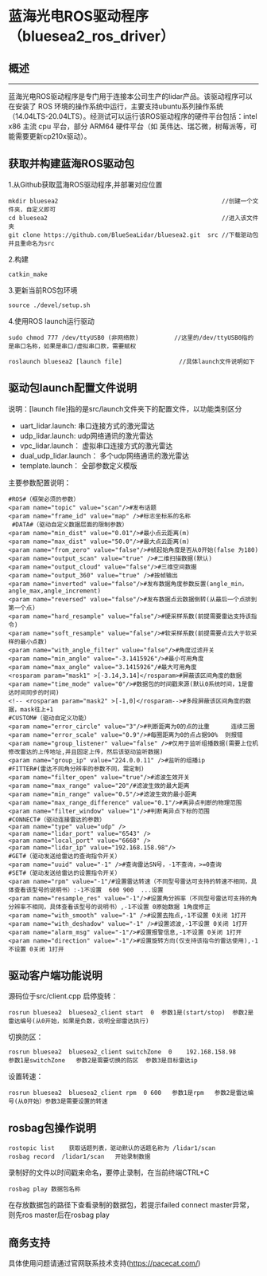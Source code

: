 # 蓝海光电ROS驱动程序（bluesea2_ros_driver） #

## 概述 ##
----------
蓝海光电ROS驱动程序是专门用于连接本公司生产的lidar产品。该驱动程序可以在安装了 ROS 环境的操作系统中运行，主要支持ubuntu系列操作系统（14.04LTS-20.04LTS）。经测试可以运行该ROS驱动程序的硬件平台包括：intel x86 主流 cpu 平台，部分 ARM64 硬件平台（如 英伟达、瑞芯微，树莓派等，可能需要更新cp210x驱动）。

## 获取并构建蓝海ROS驱动包 ##
1.从Github获取蓝海ROS驱动程序,并部署对应位置

    mkdir bluesea2   											//创建一个文件夹，自定义即可
    cd bluesea2    												//进入该文件夹   
    git clone https://github.com/BlueSeaLidar/bluesea2.git  src //下载驱动包并且重命名为src

2.构建

    catkin_make
3.更新当前ROS包环境

    source ./devel/setup.sh


4.使用ROS launch运行驱动

	sudo chmod 777 /dev/ttyUSB0 (非网络款)			//这里的/dev/ttyUSB0指的是串口名称，如果是串口/虚拟串口款，需要赋权
    
    roslaunch bluesea2 [launch file]    			//具体launch文件说明如下

## 驱动包launch配置文件说明 ##
说明：[launch file]指的是src/launch文件夹下的配置文件，以功能类别区分

- uart_lidar.launch:			串口连接方式的激光雷达
- udp_lidar.launch:				udp网络通讯的激光雷达
- vpc_lidar.launch：				虚拟串口连接方式的激光雷达
- dual_udp_lidar.launch：		多个udp网络通讯的激光雷达
- template.launch：				全部参数定义模版

主要参数配置说明：

    #ROS#（框架必须的参数）
    <param name="topic" value="scan"/>#发布话题
    <param name="frame_id" value="map" />#标志坐标系的名称
     #DATA#（驱动自定义数据层面的限制参数）
    <param name="min_dist" value="0.01"/>#最小点云距离(m)
    <param name="max_dist" value="50.0"/>#最大点云距离(m)
    <param name="from_zero" value="false"/>#帧起始角度是否从0开始(false 为180)
    <param name="output_scan" value="true" />#二维扫描数据(默认)
    <param name="output_cloud" value="false"/>#三维空间数据
    <param name="output_360" value="true" />#按帧输出
	<param name="inverted" value="false"/>#发布数据角度参数反置(angle_min，angle_max,angle_increment)
    <param name="reversed" value="false"/>#发布数据点云数据倒转(从最后一个点排到第一个点)
    <param name="hard_resample" value="false"/>#硬采样系数(前提需要雷达支持该指令)
    <param name="soft_resample" value="false"/>#软采样系数(前提需要点云大于软采样的最小点数)
    <param name="with_angle_filter" value="false"/>#角度过滤开关
    <param name="min_angle" value="-3.1415926"/>#最小可用角度
    <param name="max_angle" value="3.1415926"/#最大可用角度
    <rosparam param="mask1" >[-3.14,3.14]</rosparam>#屏蔽该区间角度的数据
    <param name="time_mode" value="0"/>#数据包的时间戳来源(默认0系统时间，1是雷达时间同步的时间)
    <!-- <rosparam param="mask2" >[-1,0]</rosparam-->#多段屏蔽该区间角度的数据，mask往上+1
    #CUSTOM#（驱动自定义功能）
    <param name="error_circle" value="3"/>#判断距离为0的点的比重      连续三圈
    <param name="error_scale" value="0.9"/>#每圈距离为0的点占据90%  则报错
    <param name="group_listener" value="false" />#仅用于监听组播数据(需要上位机修改雷达的上传地址,并且固定上传，然后该驱动监听数据)
    <param name="group_ip" value="224.0.0.11" />#监听的组播ip
    #FITTER#(雷达不同角分辨率的参数不同，需定制)
    <param name="filter_open" value="true"/>#滤波生效开关
    <param name="max_range" value="20"/#滤波生效的最大距离
    <param name="min_range" value="0.5"/>#滤波生效的最小距离
    <param name="max_range_difference" value="0.1"/>#离异点判断的物理范围
    <param name="filter_window" value="1"/>#判断离异点下标的范围
    #CONNECT#（驱动连接雷达的参数）
    <param name="type" value="udp" />
    <param name="lidar_port" value="6543" />
    <param name="local_port" value="6668" />
    <param name="lidar_ip" value="192.168.158.98"/>
    #GET#（驱动发送给雷达的查询指令开关）
    <param name="uuid" value="-1" />#查询雷达SN号，-1不查询，>=0查询
    #SET#（驱动发送给雷达的设置指令开关）
    <param name="rpm" value="-1"/#设置雷达转速（不同型号雷达可支持的转速不相同，具体查看该型号的说明书）:-1不设置  600 900  ...设置
    <param name="resample_res" value="-1"/>#设置角分辨率（不同型号雷达可支持的角分辨率不相同，具体查看该型号的说明书）,-1不设置 0原始数据 1角度修正
    <param name="with_smooth" value="-1" />#设置去拖点,-1不设置 0关闭 1打开
    <param name="with_deshadow" value="-1" />#设置滤波,-1不设置 0关闭 1打开
    <param name="alarm_msg" value="-1"/>#设置报警信息,-1不设置 0关闭 1打开
    <param name="direction" value="-1"/>#设置旋转方向(仅支持该指令的雷达使用),-1不设置 0关闭 1打开

## 驱动客户端功能说明 ##
源码位于src/client.cpp
启停旋转：
    
    rosrun bluesea2  bluesea2_client start  0  参数1是(start/stop)  参数2是雷达编号(从0开始，如果是负数，说明全部雷达执行)

切换防区：
	
	rosrun bluesea2  bluesea2_client switchZone  0    192.168.158.98     参数1是switchZone   参数2是需要切换的防区  参数3是目标雷达ip

设置转速：

	rosrun bluesea2  bluesea2_client rpm  0 600   参数1是rpm   参数2是雷达编号(从0开始）参数3是需要设置的转速

## rosbag包操作说明 ##

	rostopic list    获取话题列表，驱动默认的话题名称为 /lidar1/scan
	rosbag record  /lidar1/scan   开始录制数据

录制好的文件以时间戳来命名，要停止录制，在当前终端CTRL+C 

	rosbag play 数据包名称

在存放数据包的路径下查看录制的数据包，若提示failed connect master异常，则先ros master后在rosbag play

## 商务支持 ##

具体使用问题请通过官网联系技术支持(https://pacecat.com/)
